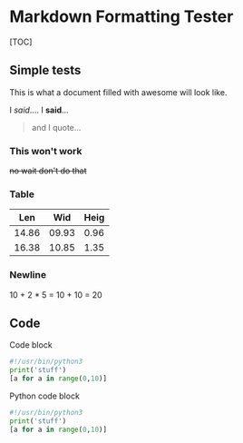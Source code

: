 <script src="https://cdn.jsdelivr.net/highlight.js/9.9.0/highlight.min.js"></script>
<link rel="stylesheet" href="./monokai-sublime.css">
<script>hljs.initHighlightingOnLoad();</script>

Markdown Formatting Tester
==============================

[TOC]

## Simple tests

This is what a document filled with awesome will look like.

I _said_.... I **said**...

> and I quote...

### This won't work

~~no wait don't do that~~

### Table

|  Len    |  Wid    |  Heig  |
| ------- | ------- | ------ |
|  14.86  |  09.93  |  0.96  |
|  16.38  |  10.85  |  1.35  |

### Newline

10 + 2 * 5
= 10 + 10
= 20

## Code

Code block

```python
#!/usr/bin/python3
print('stuff')
[a for a in range(0,10)]
```

Python code block

```python
#!/usr/bin/python3
print('stuff')
[a for a in range(0,10)]
```
